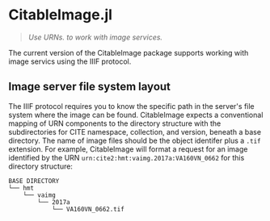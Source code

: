# CitableImage.jl

> *Use URNs. to work with image services.*

The current version of the CitableImage package supports working with image servics using the IIIF protocol.


## Image server file system layout

The IIIF protocol requires you to know the specific path in the server's file system where the image can be found.  CitableImage expects a conventional mapping of URN components to the directory structure with the subdirectories for CITE namespace, collection, and version, beneath a base directory.  The name of image files should be the object identifer plus a `.tif` extension.  For example, CitableImage will format a request for an image identified by the URN `urn:cite2:hmt:vaimg.2017a:VA160VN_0662` for this directory structure:


```
BASE DIRECTORY
└── hmt
    └── vaimg
        └── 2017a
            └── VA160VN_0662.tif
```